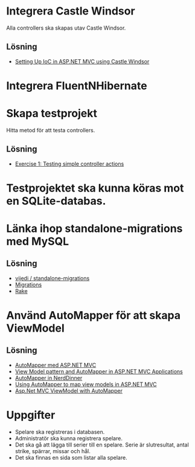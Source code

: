 # Integrera Castle Windsor

Alla controllers ska skapas utav Castle Windsor.

## Lösning

* [Setting Up IoC in ASP.NET MVC using Castle Windsor](http://mvcsharp.wordpress.com/2010/01/09/setting-up-ioc-in-asp-net-mvc-using-castle-windsor)

# Integrera FluentNHibernate

# Skapa testprojekt

Hitta metod för att testa controllers.

## Lösning

* [Exercise 1: Testing simple controller actions](http://msdn.microsoft.com/en-us/vs2010trainingcourse_aspnetmvc3testing_topic3)

# Testprojektet ska kunna köras mot en SQLite-databas.

# Länka ihop standalone-migrations med MySQL

## Lösning

* [vijedi / standalone-migrations](https://github.com/vijedi/standalone-migrations)
* [Migrations](http://guides.rubyonrails.org/migrations.html)
* [Rake](http://rake.rubyforge.org)

# Använd AutoMapper för att skapa ViewModel

## Lösning

* [AutoMapper med ASP.NET MVC ](http://weblogs.asp.net/mikaelsoderstrom/archive/2010/02/03/automapper-med-asp-net-mvc.aspx)
* [View Model pattern and AutoMapper in ASP.NET MVC Applications](http://weblogs.asp.net/shijuvarghese/archive/2010/02/01/view-model-pattern-and-automapper-in-asp-net-mvc-applications.aspx)
* [AutoMapper in NerdDinner](http://mhinze.com/2009/07/06/automapper-in-nerddinner/)
* [Using AutoMapper to map view models in ASP.NET MVC](http://www.bengtbe.com/blog/post/2009/04/14/Using-AutoMapper-to-map-view-models-in-ASPNET-MVC.aspx)
* [Asp.Net MVC ViewModel with AutoMapper](http://blog.aquabirdconsulting.com/?p=317)

# Uppgifter

* Spelare ska registreras i databasen.
* Administratör ska kunna registrera spelare.
* Det ska gå att lägga till serier till en spelare. Serie är slutresultat, antal strike, spärrar, missar och hål.
* Det ska finnas en sida som listar alla spelare.
